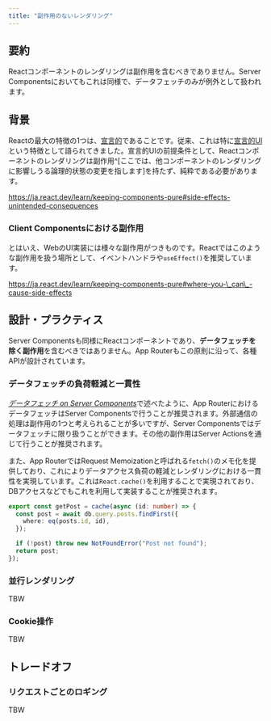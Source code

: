 ```yaml
---
title: "副作用のないレンダリング"
---
```


## 要約

Reactコンポーネントのレンダリングは副作用を含むべきでありません。Server Componentsにおいてもこれは同様で、データフェッチのみが例外として扱われます。

## 背景

Reactの最大の特徴の1つは、[宣言的](https://ja.wikipedia.org/wiki/%E5%AE%A3%E8%A8%80%E5%9E%8B%E3%83%97%E3%83%AD%E3%82%B0%E3%83%A9%E3%83%9F%E3%83%B3%E3%82%B0)であることです。従来、これは特に[宣言的UI](https://ja.react.dev/learn/reacting-to-input-with-state#how-declarative-ui-compares-to-imperative)という特徴として語られてきました。宣言的UIの前提条件として、Reactコンポーネントのレンダリングは副作用^[ここでは、他コンポーネントのレンダリングに影響しうる論理的状態の変更を指します]を持たず、純粋である必要があります。

https://ja.react.dev/learn/keeping-components-pure#side-effects-unintended-consequences

### Client Componentsにおける副作用

とはいえ、WebのUI実装には様々な副作用がつきものです。Reactではこのような副作用を扱う場所として、イベントハンドラや`useEffect()`を推奨しています。

https://ja.react.dev/learn/keeping-components-pure#where-you-\_can\_-cause-side-effects

## 設計・プラクティス

Server Componentsも同様にReactコンポーネントであり、**データフェッチを除く副作用**を含むべきではありません。App Routerもこの原則に沿って、各種APIが設計されています。

### データフェッチの負荷軽減と一貫性

[_データフェッチ on Server Components_](part_1_server_components)で述べたように、App RouterにおけるデータフェッチはServer Componentsで行うことが推奨されます。外部通信の処理は副作用の1つと考えられることが多いですが、Server Componentsではデータフェッチに限り扱うことができます。その他の副作用はServer Actionsを通じて行うことが推奨されます。

また、App RouterではRequest Memoizationと呼ばれる`fetch()`のメモ化を提供しており、これによりデータアクセス負荷の軽減とレンダリングにおける一貫性を実現しています。これは`React.cache()`を利用することで実現されており、DBアクセスなどでもこれを利用して実装することが推奨されます。

```ts
export const getPost = cache(async (id: number) => {
  const post = await db.query.posts.findFirst({
    where: eq(posts.id, id),
  });

  if (!post) throw new NotFoundError("Post not found");
  return post;
});
```

### 並行レンダリング

TBW

### Cookie操作

TBW

## トレードオフ

### リクエストごとのロギング

TBW

